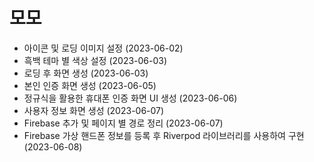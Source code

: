  # 모모
 * 아이콘 및 로딩 이미지 설정 (2023-06-02)
 * 흑백 테마 별 색상 설정 (2023-06-03)
 * 로딩 후 화면 생성 (2023-06-03)
 * 본인 인증 화면 생성 (2023-06-05)
 * 정규식을 활용한 휴대폰 인증 화면 UI 생성 (2023-06-06)
 * 사용자 정보 화면 생성 (2023-06-07)
 * Firebase 추가 및 페이지 별 경로 정리 (2023-06-07)
 * Firebase 가상 핸드폰 정보를 등록 후 Riverpod 라이브러리를 사용하여 구현 (2023-06-08)